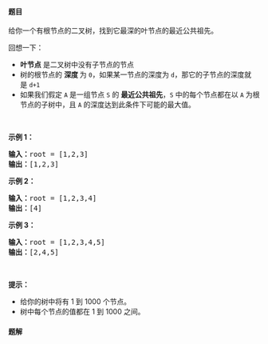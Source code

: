 #### 题目
<p>给你一个有根节点的二叉树，找到它最深的叶节点的最近公共祖先。</p>

<p>回想一下：</p>

<ul>
	<li><strong>叶节点</strong> 是二叉树中没有子节点的节点</li>
	<li>树的根节点的&nbsp;<strong>深度&nbsp;</strong>为&nbsp;<code>0</code>，如果某一节点的深度为&nbsp;<code>d</code>，那它的子节点的深度就是&nbsp;<code>d+1</code></li>
	<li>如果我们假定 <code>A</code> 是一组节点&nbsp;<code>S</code>&nbsp;的 <strong>最近公共祖先</strong>，<code>S</code>&nbsp;中的每个节点都在以 <code>A</code> 为根节点的子树中，且 <code>A</code>&nbsp;的深度达到此条件下可能的最大值。</li>
</ul>

<p>&nbsp;</p>

<p><strong>示例 1：</strong></p>

<pre><strong>输入：</strong>root = [1,2,3]
<strong>输出：</strong>[1,2,3]
</pre>

<p><strong>示例 2：</strong></p>

<pre><strong>输入：</strong>root = [1,2,3,4]
<strong>输出：</strong>[4]
</pre>

<p><strong>示例 3：</strong></p>

<pre><strong>输入：</strong>root = [1,2,3,4,5]
<strong>输出：</strong>[2,4,5]
</pre>

<p>&nbsp;</p>

<p><strong>提示：</strong></p>

<ul>
	<li>给你的树中将有&nbsp;1 到 1000 个节点。</li>
	<li>树中每个节点的值都在 1 到 1000 之间。</li>
</ul>


 #### 题解